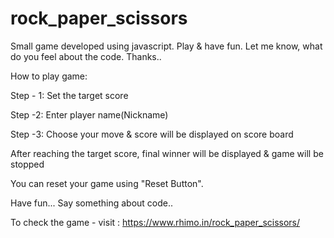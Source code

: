 # rock_paper_scissors
Small game developed using javascript. Play &amp; have fun. Let me know, what do you feel about the code. Thanks..

How to play game:

Step - 1:  Set the target score
             
Step -2: Enter player name(Nickname)

Step -3: Choose your move & score will be displayed on score board

After reaching the target score, final winner will be displayed & game will be stopped

You can reset your game using "Reset Button".

Have fun... Say something about code..

To check the game - visit : https://www.rhimo.in/rock_paper_scissors/
